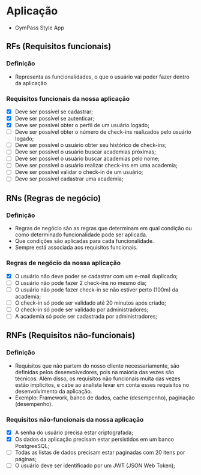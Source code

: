 # Aplicação

- GymPass Style App

## RFs (Requisitos funcionais)

### Definição

- Representa as funcionalidades, o que o usuário vai poder fazer dentro da aplicação

### Requisitos funcionais da nossa aplicação

- [x] Deve ser possível se cadastrar;
- [x] Deve ser possível se autenticar;
- [x] Deve ser possível obter o perfil de um usuário logado;
- [ ] Deve ser possível obter o número de check-ins realizados pelo usuário logado;
- [ ] Deve ser possível o usuário obter seu histórico de check-ins;
- [ ] Deve ser possível o usuário buscar academias próximas;
- [ ] Deve ser possível o usuário buscar academias pelo nome;
- [ ] Deve ser possível o usuário realizar check-ins em uma academia; 
- [ ] Deve ser possível validar o check-in de um usuário;
- [ ] Deve ser possível cadastrar uma academia;

## RNs (Regras de negócio)

### Definição 

- Regras de negócio são as regras que determinam em qual condição ou como determinado funcionalidade pode ser aplicada.
- Que condições são aplicadas para cada funcionalidade.
- Sempre está associada aos requisitos funcionais.

### Regras de negócio da nossa aplicação

- [x] O usuário não deve poder se cadastrar com um e-mail duplicado;
- [ ] O usuário não pode fazer 2 check-ins no mesmo dia;
- [ ] O usuário não pode fazer check-in se não estiver perto (100m) da academia;
- [ ] O check-in só pode ser validado até 20 minutos após criado;
- [ ] O check-in só pode ser validado por administradores;
- [ ] A academia só pode ser cadastrada por administradores;

## RNFs (Requisitos não-funcionais)

### Definição

- Requisitos que não partem do nosso cliente necessariamente, são definidas pelos desenvolvedores, pois na maioria das vezes são técnicos. Além disso, os requisitos não funcionais muita das vezes estão implicitos, e cabe ao analista levar em conta esses requisitos no desenvolvimento da aplicação.
- Exemplo: Framework, banco de dados, cache (desempenho), paginação (desempenho).

### Requisitos não-funcionais da nossa aplicação

- [x] A senha do usuário precisa estar criptografada;
- [x] Os dados da aplicação precisam estar persistidos em um banco PostgreeSQL;
- [ ] Todas as listas de dados precisam estar paginadas com 20 itens por páginas;
- [ ] O usuário deve ser identificado por um JWT (JSON Web Token);